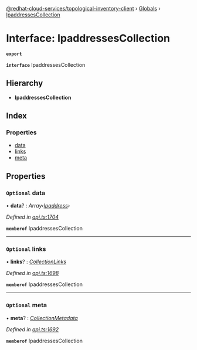 [@redhat-cloud-services/topological-inventory-client](../README.md) › [Globals](../globals.md) › [IpaddressesCollection](ipaddressescollection.md)

# Interface: IpaddressesCollection

**`export`** 

**`interface`** IpaddressesCollection

## Hierarchy

* **IpaddressesCollection**

## Index

### Properties

* [data](ipaddressescollection.md#optional-data)
* [links](ipaddressescollection.md#optional-links)
* [meta](ipaddressescollection.md#optional-meta)

## Properties

### `Optional` data

• **data**? : *Array‹[Ipaddress](ipaddress.md)›*

*Defined in [api.ts:1704](https://github.com/RedHatInsights/javascript-clients/blob/master/packages/topological-inventory/api.ts#L1704)*

**`memberof`** IpaddressesCollection

___

### `Optional` links

• **links**? : *[CollectionLinks](collectionlinks.md)*

*Defined in [api.ts:1698](https://github.com/RedHatInsights/javascript-clients/blob/master/packages/topological-inventory/api.ts#L1698)*

**`memberof`** IpaddressesCollection

___

### `Optional` meta

• **meta**? : *[CollectionMetadata](collectionmetadata.md)*

*Defined in [api.ts:1692](https://github.com/RedHatInsights/javascript-clients/blob/master/packages/topological-inventory/api.ts#L1692)*

**`memberof`** IpaddressesCollection
